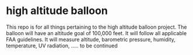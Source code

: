# high altitude balloon

This repo is for all things pertaining to the high altitude balloon project.
The balloon will have an altitude goal of 100,000 feet.  It will follow all applicable FAA guidelines. 
It will measure altitude, barometric pressure, humidity, temperature, UV radiation, ..... to be continued
